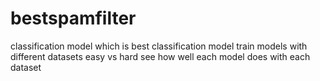 # bestspamfilter
classification model
which is best classification model
train models with different datasets
easy vs hard
see how well each model does with each dataset
